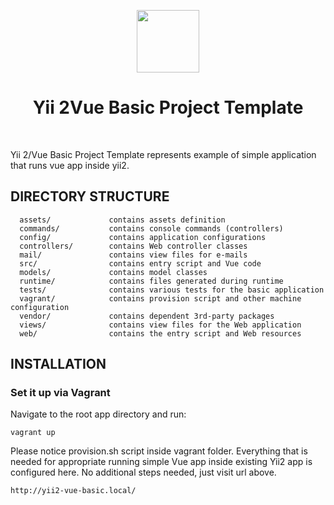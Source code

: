 <p align="center">
    <a href="https://github.com/yiisoft" target="_blank">
        <img src="https://avatars0.githubusercontent.com/u/993323" height="100px">
    </a>
    <h1 align="center">Yii 2Vue Basic Project Template</h1>
    <br>
</p>

Yii 2/Vue Basic Project Template represents example of simple application that runs vue app inside yii2.


DIRECTORY STRUCTURE
-------------------

      assets/             contains assets definition
      commands/           contains console commands (controllers)
      config/             contains application configurations
      controllers/        contains Web controller classes
      mail/               contains view files for e-mails
      src/                contains entry script and Vue code
      models/             contains model classes
      runtime/            contains files generated during runtime
      tests/              contains various tests for the basic application
      vagrant/            contains provision script and other machine configuration
      vendor/             contains dependent 3rd-party packages
      views/              contains view files for the Web application
      web/                contains the entry script and Web resources


INSTALLATION
------------

### Set it up via Vagrant

Navigate to the root app directory and run: 
~~~
vagrant up
~~~

Please notice provision.sh script inside vagrant folder. Everything that is needed for appropriate running simple Vue app inside existing Yii2 app is configured here. No additional steps needed, just visit url above.

~~~
http://yii2-vue-basic.local/
~~~
